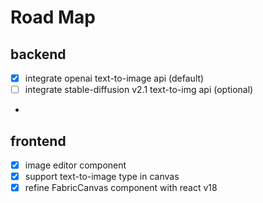 Road Map
==

## backend
- [x] integrate openai text-to-image api (default)
- [ ] integrate stable-diffusion v2.1 text-to-img api (optional)
- 
## frontend

- [x] image editor component
- [x] support text-to-image type in canvas
- [x] refine FabricCanvas component with react v18
